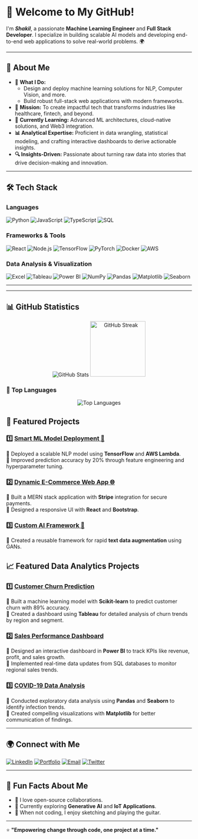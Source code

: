 # 👋 Welcome to My GitHub!  

I'm ***Shakil***, a passionate **Machine Learning Engineer** and **Full Stack Developer**. I specialize in building scalable AI models and developing end-to-end web applications to solve real-world problems. 🌍  

---

## 🌟 **About Me**  

- 🚀 **What I Do:**  
  - Design and deploy machine learning solutions for NLP, Computer Vision, and more.  
  - Build robust full-stack web applications with modern frameworks.  
- 🎯 **Mission:** To create impactful tech that transforms industries like healthcare, fintech, and beyond.  
- 🌱 **Currently Learning:** Advanced ML architectures, cloud-native solutions, and Web3 integration.
- **📊 Analytical Expertise:** Proficient in data wrangling, statistical modeling, and crafting interactive dashboards to derive actionable insights.  
- **🔍 Insights-Driven:** Passionate about turning raw data into stories that drive decision-making and innovation.  


---

## 🛠️ **Tech Stack**  

### Languages  
![Python](https://img.shields.io/badge/Python-3776AB?style=for-the-badge&logo=python&logoColor=white)
![JavaScript](https://img.shields.io/badge/JavaScript-F7DF1E?style=for-the-badge&logo=javascript&logoColor=black)
![TypeScript](https://img.shields.io/badge/TypeScript-3178C6?style=for-the-badge&logo=typescript&logoColor=white)
![SQL](https://img.shields.io/badge/SQL-003B57?style=for-the-badge&logo=postgresql&logoColor=white)  

### Frameworks & Tools  
![React](https://img.shields.io/badge/React-61DAFB?style=for-the-badge&logo=react&logoColor=black)
![Node.js](https://img.shields.io/badge/Node.js-339933?style=for-the-badge&logo=nodedotjs&logoColor=white)
![TensorFlow](https://img.shields.io/badge/TensorFlow-FF6F00?style=for-the-badge&logo=tensorflow&logoColor=white)
![PyTorch](https://img.shields.io/badge/PyTorch-EE4C2C?style=for-the-badge&logo=pytorch&logoColor=white)
![Docker](https://img.shields.io/badge/Docker-2496ED?style=for-the-badge&logo=docker&logoColor=white)
![AWS](https://img.shields.io/badge/AWS-FF9900?style=for-the-badge&logo=amazonaws&logoColor=white)  

### Data Analysis & Visualization  
![Excel](https://img.shields.io/badge/Excel-217346?style=for-the-badge&logo=microsoft-excel&logoColor=white)
![Tableau](https://img.shields.io/badge/Tableau-E97627?style=for-the-badge&logo=tableau&logoColor=white)
![Power BI](https://img.shields.io/badge/PowerBI-F2C811?style=for-the-badge&logo=powerbi&logoColor=black)
![NumPy](https://img.shields.io/badge/NumPy-013243?style=for-the-badge&logo=numpy&logoColor=white)
![Pandas](https://img.shields.io/badge/Pandas-150458?style=for-the-badge&logo=pandas&logoColor=white)
![Matplotlib](https://img.shields.io/badge/Matplotlib-8A2BE2?style=for-the-badge&logo=python&logoColor=white)
![Seaborn](https://img.shields.io/badge/Seaborn-3776AB?style=for-the-badge&logo=python&logoColor=white)


---


---

## 📊 **GitHub Statistics**

<p align="center">
  <img src="https://github-readme-stats.vercel.app/api?username=RockLee0&show_icons=true&count_private=true&hide=issues&hide_title=true&theme=radical" alt="GitHub Stats" />
 </> 
  </>
  <img src="https://github-readme-streak-stats.herokuapp.com/?user=RockLee0&theme=radical" height=150 alt="GitHub Streak" />
</p>

### 🚀 **Top Languages**
<p align="center">
  <img src="https://github-readme-stats.vercel.app/api/top-langs/?username=RockLee0&langs_count=10&layout=compact&theme=radical" alt="Top Languages" />
</p>



## 🚀 **Featured Projects**  

### 1️⃣ [Smart ML Model Deployment 🌟](https://github.com/YourGitHubUsername/ProjectName)  
🔹 Deployed a scalable NLP model using **TensorFlow** and **AWS Lambda**.  
🔹 Improved prediction accuracy by 20% through feature engineering and hyperparameter tuning.  

### 2️⃣ [Dynamic E-Commerce Web App 🌐](https://github.com/YourGitHubUsername/ProjectName)  
🔹 Built a MERN stack application with **Stripe** integration for secure payments.  
🔹 Designed a responsive UI with **React** and **Bootstrap**.  

### 3️⃣ [Custom AI Framework 🔧](https://github.com/YourGitHubUsername/ProjectName)  
🔹 Created a reusable framework for rapid **text data augmentation** using GANs.  
  
## 📈 **Featured Data Analytics Projects**  

### 1️⃣ [Customer Churn Prediction](https://github.com/YourGitHubUsername/CustomerChurn)  
🔹 Built a machine learning model with **Scikit-learn** to predict customer churn with 89% accuracy.  
🔹 Created a dashboard using **Tableau** for detailed analysis of churn trends by region and segment.  

### 2️⃣ [Sales Performance Dashboard](https://github.com/YourGitHubUsername/SalesDashboard)  
🔹 Designed an interactive dashboard in **Power BI** to track KPIs like revenue, profit, and sales growth.  
🔹 Implemented real-time data updates from SQL databases to monitor regional sales trends.  

### 3️⃣ [COVID-19 Data Analysis](https://github.com/YourGitHubUsername/COVID19Analysis)  
🔹 Conducted exploratory data analysis using **Pandas** and **Seaborn** to identify infection trends.  
🔹 Created compelling visualizations with **Matplotlib** for better communication of findings.  

---


## 🌍 **Connect with Me**  

[![LinkedIn](https://img.shields.io/badge/LinkedIn-0A66C2?style=for-the-badge&logo=linkedin&logoColor=white)](https://linkedin.com/in/abudarda.wahadi.3)  [![Portfolio](https://img.shields.io/badge/Portfolio-000000?style=for-the-badge&logo=portfolio&logoColor=white)](https://yourportfolio.com)  [![Email](https://img.shields.io/badge/Email-D14836?style=for-the-badge&logo=gmail&logoColor=white)](mShakil3847@gmail.com)  [![Twitter](https://img.shields.io/badge/Twitter-1DA1F2?style=for-the-badge&logo=twitter&logoColor=white)](https://x.com/mdShaki75?t=O39AanJLJttPKGS0mBVidg&s=09)  

---

## 🎯 **Fun Facts About Me**  

- 🌟 I love open-source collaborations.  
- 📖 Currently exploring **Generative AI** and **IoT Applications**.  
- 🎨 When not coding, I enjoy sketching and playing the guitar.  

---

⭐️ **"Empowering change through code, one project at a time."**  
